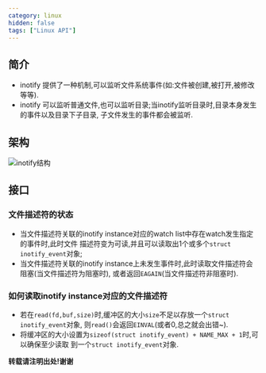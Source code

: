 ```yaml
---
category: linux
hidden: false
tags: ["Linux API"]
---
```



## 简介
*   inotify 提供了一种机制,可以监听文件系统事件(如:文件被创建,被打开,被修改等等).
*   inotify 可以监听普通文件,也可以监听目录;当inotify监听目录时,目录本身发生的事件以及目录下子目录,
    子文件发生的事件都会被监听.

## 架构
![inotify结构]({{site.url}}/assets/4.png)

## 接口

### 文件描述符的状态
*   当文件描述符关联的inotify instance对应的watch list中存在watch发生指定的事件时,此时文件
    描述符变为可读,并且可以读取出1个或多个`struct inotify_event`对象;
*   当文件描述符关联的inotify instance上未发生事件时,此时读取文件描述符会阻塞(当文件描述符为阻塞时),
    或者返回`EAGAIN`(当文件描述符非阻塞时).

### 如何读取inotify instance对应的文件描述符
*   若在`read(fd,buf,size)`时,缓冲区的大小`size`不足以存放一个`struct inotify_event`对象,
    则`read()`会返回`EINVAL`(或者0,总之就会出错~).
*   将缓冲区的大小设置为`sizeof(struct inotify_event) + NAME_MAX + 1`时,可以确保至少读取
    到一个`struct inotify_event`对象.




**转载请注明出处!谢谢**
